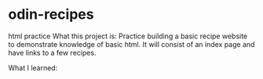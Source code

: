 # odin-recipes
html practice
What this project is: Practice building a basic recipe website to demonstrate knowledge of basic html. It will consist of an index page and have links to a few recipes. 

What I learned: 